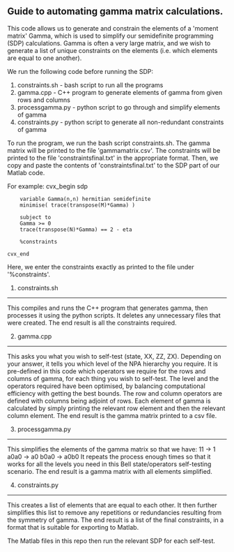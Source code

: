 Guide to automating gamma matrix calculations.
----------------------------------------------

This code allows us to generate and constrain the elements of a 'moment matrix' Gamma, which is used to simplify our semidefinite programming (SDP) calculations. Gamma is often a very large matrix, and we wish to generate a list of unique constraints on the elements (i.e. which elements are equal to one another). 

We run the following code before running the SDP: 
1) constraints.sh - bash script to run all the programs
2) gamma.cpp - C++ program to generate elements of gamma from given rows and columns
3) processgamma.py - python script to go through and simplify elements of gamma
4) constraints.py - python script to generate all non-redundant constraints of gamma

To run the program, we run the bash script constraints.sh. The gamma matrix will be printed to the file 'gammamatrix.csv'. The constraints will be printed to the file 'constraintsfinal.txt' in the appropriate format. Then, we copy and paste the contents of 'constraintsfinal.txt' to the SDP part of our Matlab code. 

For example:
    cvx_begin sdp
    
        variable Gamma(n,n) hermitian semidefinite
        minimise( trace(transpose(M)*Gamma) )
        
        subject to
        Gamma >= 0 
        trace(transpose(N)*Gamma) == 2 - eta
        
        %constraints
        
    cvx_end
Here, we enter the constraints exactly as printed to the file under '%constraints'.

1) constraints.sh
-----------------
This compiles and runs the C++ program that generates gamma, then processes it using the python scripts. 
It deletes any unnecessary files that were created.
The end result is all the constraints required.

2) gamma.cpp
------------
This asks you what you wish to self-test (state, XX, ZZ, ZX).
Depending on your answer, it tells you which level of the NPA hierarchy you require. 
It is pre-defined in this code which operators we require for the rows and columns of gamma, for each thing you wish to self-test.
The level and the operators required have been optimised, by balancing computational efficiency with getting the best bounds.
The row and column operators are defined with columns being adjoint of rows.
Each element of gamma is calculated by simply printing the relevant row element and then the relevant column element.
The end result is the gamma matrix printed to a csv file.

3) processgamma.py
------------------
This simplifies the elements of the gamma matrix so that we have:
11 -> 1
a0a0 -> a0 
b0a0 -> a0b0
It repeats the process enough times so that it works for all the levels you need in this Bell state/operators self-testing scenario.
The end result is a gamma matrix with all elements simplified.

4) constraints.py
-----------------
This creates a list of elements that are equal to each other. 
It then further simplifies this list to remove any repetitions or redundancies resulting from the symmetry of gamma.
The end result is a list of the final constraints, in a format that is suitable for exporting to Matlab.

The Matlab files in this repo then run the relevant SDP for each self-test. 

